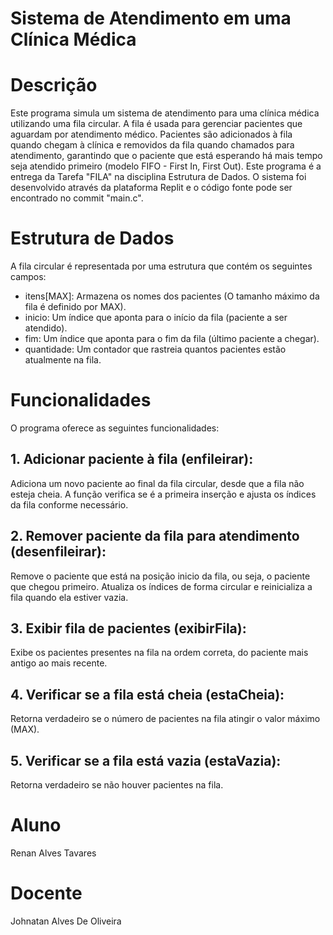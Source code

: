 # Sistema de Atendimento em uma Clínica Médica

# Descrição
Este programa simula um sistema de atendimento para uma clínica médica utilizando uma fila circular. A fila é usada para gerenciar pacientes que aguardam por atendimento médico. Pacientes são adicionados à fila quando chegam à clínica e removidos da fila quando chamados para atendimento, garantindo que o paciente que está esperando há mais tempo seja atendido primeiro (modelo FIFO - First In, First Out). Este programa é a entrega da Tarefa "FILA" na disciplina Estrutura de Dados. O sistema foi desenvolvido através da plataforma Replit e o código fonte pode ser encontrado no commit "main.c".

# Estrutura de Dados
A fila circular é representada por uma estrutura que contém os seguintes campos:

- itens[MAX]: Armazena os nomes dos pacientes (O tamanho máximo da fila é definido por MAX).
- inicio: Um índice que aponta para o início da fila (paciente a ser atendido).
- fim: Um índice que aponta para o fim da fila (último paciente a chegar).
- quantidade: Um contador que rastreia quantos pacientes estão atualmente na fila.

# Funcionalidades
O programa oferece as seguintes funcionalidades:

## 1. Adicionar paciente à fila (enfileirar):
Adiciona um novo paciente ao final da fila circular, desde que a fila não esteja cheia.
A função verifica se é a primeira inserção e ajusta os índices da fila conforme necessário.

## 2. Remover paciente da fila para atendimento (desenfileirar):
Remove o paciente que está na posição inicio da fila, ou seja, o paciente que chegou primeiro.
Atualiza os índices de forma circular e reinicializa a fila quando ela estiver vazia.

## 3. Exibir fila de pacientes (exibirFila):
Exibe os pacientes presentes na fila na ordem correta, do paciente mais antigo ao mais recente.

## 4. Verificar se a fila está cheia (estaCheia):
Retorna verdadeiro se o número de pacientes na fila atingir o valor máximo (MAX).

## 5. Verificar se a fila está vazia (estaVazia):
Retorna verdadeiro se não houver pacientes na fila.

# Aluno
Renan Alves Tavares

# Docente
Johnatan Alves De Oliveira

